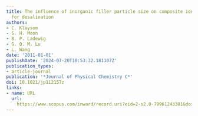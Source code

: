```yaml
---
title: The influence of inorganic filler particle size on composite ion-exchange membranes
  for desalination
authors:
- C. Klaysom
- S. H. Moon
- B. P. Ladewig
- G. Q. M. Lu
- L. Wang
date: '2011-01-01'
publishDate: '2024-07-20T10:53:32.181107Z'
publication_types:
- article-journal
publication: '*Journal of Physical Chemistry C*'
doi: 10.1021/jp112157z
links:
- name: URL
  url: 
    https://www.scopus.com/inward/record.uri?eid=2-s2.0-79961243381&doi=10.1021%2fjp112157z&partnerID=40&md5=2d78ca99d7ef9cd18c89fe4f1d362a10
---
```

